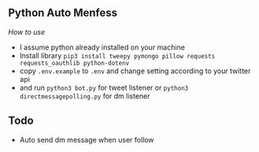## Python Auto Menfess

_How to use_
- I assume python already installed on your machine
- Install library `pip3 install tweepy pymongo pillow requests requests_oauthlib python-dotenv`
- copy `.env.example` to `.env` and change setting according to your twitter api
- and run `python3 bot.py` for tweet listener or `python3 directmessagepolling.py` for dm listener

## Todo
- Auto send dm message when user follow
